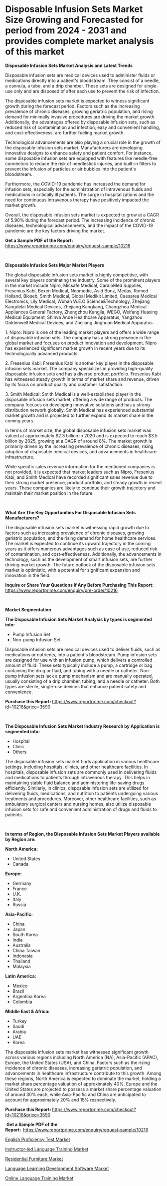 <p><h1>Disposable Infusion Sets Market Size Growing and Forecasted for period from 2024 - 2031 and provides complete market analysis of this market</h1></p><p><strong>Disposable Infusion Sets Market Analysis and Latest Trends</strong></p>
<p><p>Disposable infusion sets are medical devices used to administer fluids or medications directly into a patient's bloodstream. They consist of a needle, a cannula, a tube, and a drip chamber. These sets are designed for single-use only and are disposed of after each use to prevent the risk of infection.</p><p>The disposable infusion sets market is expected to witness significant growth during the forecast period. Factors such as the increasing prevalence of chronic diseases, growing geriatric population, and rising demand for minimally invasive procedures are driving the market growth. Additionally, the advantages offered by disposable infusion sets, such as reduced risk of contamination and infection, easy and convenient handling, and cost-effectiveness, are further fueling market growth.</p><p>Technological advancements are also playing a crucial role in the growth of the disposable infusion sets market. Manufacturers are developing innovative designs to enhance safety and patient comfort. For instance, some disposable infusion sets are equipped with features like needle-free connectors to reduce the risk of needlestick injuries, and built-in filters to prevent the infusion of particles or air bubbles into the patient's bloodstream.</p><p>Furthermore, the COVID-19 pandemic has increased the demand for infusion sets, especially for the administration of intravenous fluids and medications in critically ill patients. The surge in hospitalizations and the need for continuous intravenous therapy have positively impacted the market growth.</p><p>Overall, the disposable infusion sets market is expected to grow at a CAGR of 5.90% during the forecast period. The increasing incidence of chronic diseases, technological advancements, and the impact of the COVID-19 pandemic are the key factors driving the market.</p></p>
<p><strong>Get a Sample PDF of the Report:&nbsp;</strong> <a href="https://www.reportprime.com/enquiry/request-sample/10216">https://www.reportprime.com/enquiry/request-sample/10216</a></p>
<p>&nbsp;</p>
<p><strong>Disposable Infusion Sets Major Market Players</strong></p>
<p><p>The global disposable infusion sets market is highly competitive, with several key players dominating the industry. Some of the prominent players in the market include Nipro, Micsafe Medical, CardioMed Supplies, Fresenius Kabi, Bexen Medical, Neomedic, Asid Bonz, Medas, Romed Holland, Bioseb, Smith Medical, Global Medikit Limited, Caesarea Medical Electronics, Lily Medical, Wuhan W.E.O Science&Technology, Zhejiang Kangdelai Medical Devices, Zhejiang Kangkang, Changzhou Medical Appliances General Factory, Zhengzhou Kangjia, WEGO, Weifang Huaxing Medical Equipment, Shinva Ande Healthcare Apparatus, Yangzhou Goldenwell Medical Devices, and Zhejiang Jinghuan Medical Apparatus.</p><p>1. Nipro: Nipro is one of the leading market players and offers a wide range of disposable infusion sets. The company has a strong presence in the global market and focuses on product innovation and development. Nipro has experienced significant market growth in recent years due to its technologically advanced products.</p><p>2. Fresenius Kabi: Fresenius Kabi is another key player in the disposable infusion sets market. The company specializes in providing high-quality disposable infusion sets and has a diverse product portfolio. Fresenius Kabi has witnessed steady growth in terms of market share and revenue, driven by its focus on product quality and customer satisfaction.</p><p>3. Smith Medical: Smith Medical is a well-established player in the disposable infusion sets market, offering a wide range of products. The company focuses on developing innovative solutions and has a strong distribution network globally. Smith Medical has experienced substantial market growth and is projected to further expand its market share in the coming years.</p><p>In terms of market size, the global disposable infusion sets market was valued at approximately $2.3 billion in 2020 and is expected to reach $3.5 billion by 2025, growing at a CAGR of around 8%. The market growth is primarily driven by the increasing prevalence of chronic diseases, rising adoption of disposable medical devices, and advancements in healthcare infrastructure.</p><p>While specific sales revenue information for the mentioned companies is not provided, it is expected that market leaders such as Nipro, Fresenius Kabi, and Smith Medical have recorded significant sales revenue due to their strong market presence, product portfolio, and steady growth in recent years. These companies are likely to continue their growth trajectory and maintain their market position in the future.</p></p>
<p>&nbsp;</p>
<p><strong>What Are The Key Opportunities For Disposable Infusion Sets Manufacturers?</strong></p>
<p><p>The disposable infusion sets market is witnessing rapid growth due to factors such as increasing prevalence of chronic diseases, growing geriatric population, and the rising demand for home healthcare services. The market is expected to continue its upward trajectory in the coming years as it offers numerous advantages such as ease of use, reduced risk of contamination, and cost-effectiveness. Additionally, the advancements in technology, such as the development of smart infusion sets, are further driving market growth. The future outlook of the disposable infusion sets market is optimistic, with a potential for significant expansion and innovation in the field.</p></p>
<p><strong>Inquire or Share Your Questions If Any Before Purchasing This Report:</strong> <a href="https://www.reportprime.com/enquiry/pre-order/10216">https://www.reportprime.com/enquiry/pre-order/10216</a></p>
<p>&nbsp;</p>
<p><strong>Market Segmentation</strong></p>
<p><strong>The Disposable Infusion Sets Market Analysis by types is segmented into:</strong></p>
<p><ul><li>Pump Infusion Set</li><li>Non-pump Infusion Set</li></ul></p>
<p><p>Disposable infusion sets are medical devices used to deliver fluids, such as medications or nutrients, into a patient's bloodstream. Pump infusion sets are designed for use with an infusion pump, which delivers a controlled amount of fluid. These sets typically include a pump, a cartridge or bag containing the drug or fluid, and tubing with a needle or catheter. Non-pump infusion sets lack a pump mechanism and are manually operated, usually consisting of a drip chamber, tubing, and a needle or catheter. Both types are sterile, single-use devices that enhance patient safety and convenience.</p></p>
<p><strong>Purchase this Report:&nbsp;</strong><a href="https://www.reportprime.com/checkout?id=10216&price=3590">https://www.reportprime.com/checkout?id=10216&price=3590</a></p>
<p>&nbsp;</p>
<p><strong>The Disposable Infusion Sets Market Industry Research by Application is segmented into:</strong></p>
<p><ul><li>Hospital</li><li>Clinic</li><li>Others</li></ul></p>
<p><p>The disposable infusion sets market finds application in various healthcare settings, including hospitals, clinics, and other healthcare facilities. In hospitals, disposable infusion sets are commonly used in delivering fluids and medications to patients through intravenous therapy. This helps in maintaining stable fluid balance and administering life-saving drugs efficiently. Similarly, in clinics, disposable infusion sets are utilized for delivering fluids, medications, and nutrition to patients undergoing various treatments and procedures. Moreover, other healthcare facilities, such as ambulatory surgical centers and nursing homes, also utilize disposable infusion sets for safe and convenient administration of drugs and fluids to patients.</p></p>
<p>&nbsp;</p>
<p><strong>In terms of Region, the Disposable Infusion Sets Market Players available by Region are:</strong></p>
<p>
    <p> <strong> North America: </strong>
        <ul>
            <li>United States</li>
            <li>Canada</li>
        </ul>
        </p> 
    <p> <strong> Europe: </strong>
        <ul>
            <li>Germany</li>
            <li>France</li>
            <li>U.K.</li>
            <li>Italy</li>
            <li>Russia</li>
        </ul>
        </p> 
    <p> <strong> Asia-Pacific: </strong>
        <ul>
            <li>China</li>
            <li>Japan</li>
            <li>South Korea</li>
            <li>India</li>
            <li>Australia</li>
            <li>China Taiwan</li>
            <li>Indonesia</li>
            <li>Thailand</li>
            <li>Malaysia</li>
        </ul>
        </p> 
    <p> <strong> Latin America: </strong>
        <ul>
            <li>Mexico</li>
            <li>Brazil</li>
            <li>Argentina Korea</li>
            <li>Colombia</li>
        </ul>
        </p> 
    <p> <strong> Middle East & Africa: </strong>
        <ul>
            <li>Turkey</li>
            <li>Saudi</li>
            <li>Arabia</li>
            <li>UAE</li>
            <li>Korea</li>
        </ul>
    </p>
    </p>
<p><p>The disposable infusion sets market has witnessed significant growth across various regions including North America (NA), Asia-Pacific (APAC), Europe, the United States (USA), and China. Factors such as the rising incidence of chronic diseases, increasing geriatric population, and advancements in healthcare infrastructure contribute to this growth. Among these regions, North America is expected to dominate the market, holding a market share percentage valuation of approximately 40%. Europe and the United States are projected to possess a market share percentage valuation of around 30% each, while Asia-Pacific and China are anticipated to account for approximately 20% and 15% respectively.</p></p>
<p><strong>Purchase this Report: </strong><a href="https://www.reportprime.com/checkout?id=10216&price=3590">https://www.reportprime.com/checkout?id=10216&price=3590</a></p>
<p>&nbsp;<strong>Get a Sample PDF of the Report:&nbsp;&nbsp;</strong><a href="https://www.reportprime.com/enquiry/request-sample/10216">https://www.reportprime.com/enquiry/request-sample/10216</a></p>
<p><strong></strong></p>
<p><p><a href="https://medium.com/p/f68bb4cf5dd1/edit">English Proficiency Test Market</a></p><p><a href="https://medium.com/p/34f522d56892/edit">Instructor-led Language Training Market</a></p><p><a href="https://medium.com/p/05553a92bece/edit">Residential Furniture Market</a></p><p><a href="https://medium.com/p/45771e0d2fa6/edit">Language Learning Development Software Market</a></p><p><a href="https://medium.com/p/b600665e6d52/edit">Online Language Training Market</a></p></p>
